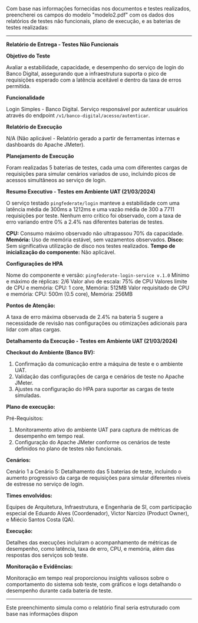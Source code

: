 Com base nas informações fornecidas nos documentos e testes realizados, preencherei os campos do modelo "modelo2.pdf" com os dados dos relatórios de testes não funcionais, plano de execução, e as baterias de testes realizadas:

---

**Relatório de Entrega - Testes Não Funcionais**

**Objetivo do Teste**

Avaliar a estabilidade, capacidade, e desempenho do serviço de login do Banco Digital, assegurando que a infraestrutura suporta o pico de requisições esperado com a latência aceitável e dentro da taxa de erros permitida.

**Funcionalidade**

Login Simples - Banco Digital. Serviço responsável por autenticar usuários através do endpoint `/v1/banco-digital/acesso/autenticar`.

**Relatório de Execução**

N/A (Não aplicável - Relatório gerado a partir de ferramentas internas e dashboards do Apache JMeter).

**Planejamento de Execução**

Foram realizadas 5 baterias de testes, cada uma com diferentes cargas de requisições para simular cenários variados de uso, incluindo picos de acessos simultâneos ao serviço de login.

**Resumo Executivo - Testes em Ambiente UAT (21/03/2024)**

O serviço testado `pingfederate/login` manteve a estabilidade com uma latência média de 300ms a 1212ms e uma vazão média de 300 a 7711 requisições por teste. Nenhum erro crítico foi observado, com a taxa de erro variando entre 0% a 2.4% nas diferentes baterias de testes.

**CPU:** Consumo máximo observado não ultrapassou 70% da capacidade.
**Memória:** Uso de memória estável, sem vazamentos observados.
**Disco:** Sem significativa utilização de disco nos testes realizados.
**Tempo de inicialização do componente:** Não aplicável.

**Configurações de HPA**

Nome do componente e versão: `pingfederate-login-service v.1.0`
Mínimo e máximo de réplicas: 2/6
Valor alvo de escala: 75% de CPU
Valores limite de CPU e memória: CPU: 1 core, Memória: 512MB
Valor requisitado de CPU e memória: CPU: 500m (0.5 core), Memória: 256MB

**Pontos de Atenção:**

A taxa de erro máxima observada de 2.4% na bateria 5 sugere a necessidade de revisão nas configurações ou otimizações adicionais para lidar com altas cargas.

**Detalhamento da Execução - Testes em Ambiente UAT (21/03/2024)**

**Checkout do Ambiente (Banco BV):**

1. Confirmação da comunicação entre a máquina de teste e o ambiente UAT.
2. Validação das configurações de carga e cenários de teste no Apache JMeter.
3. Ajustes na configuração do HPA para suportar as cargas de teste simuladas.

**Plano de execução:**

Pré-Requisitos:
1. Monitoramento ativo do ambiente UAT para captura de métricas de desempenho em tempo real.
2. Configuração do Apache JMeter conforme os cenários de teste definidos no plano de testes não funcionais.

**Cenários:**

Cenário 1 a Cenário 5: Detalhamento das 5 baterias de teste, incluindo o aumento progressivo da carga de requisições para simular diferentes níveis de estresse no serviço de login.

**Times envolvidos:**

Equipes de Arquitetura, Infraestrutura, e Engenharia de SI, com participação especial de Eduardo Alves (Coordenador), Victor Narcizo (Product Owner), e Miécio Santos Costa (QA).

**Execução:**

Detalhes das execuções incluíram o acompanhamento de métricas de desempenho, como latência, taxa de erro, CPU, e memória, além das respostas dos serviços sob teste.

**Monitoração e Evidências:**

Monitoração em tempo real proporcionou insights valiosos sobre o comportamento do sistema sob teste, com gráficos e logs detalhando o desempenho durante cada bateria de teste.

---

Este preenchimento simula como o relatório final seria estruturado com base nas informações dispon
